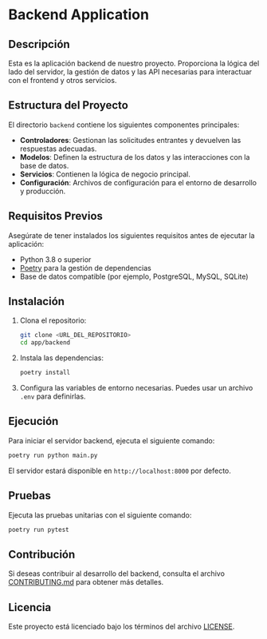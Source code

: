# Backend Application

## Descripción

Esta es la aplicación backend de nuestro proyecto. Proporciona la lógica del lado del servidor, la gestión de datos y las API necesarias para interactuar con el frontend y otros servicios.

## Estructura del Proyecto

El directorio `backend` contiene los siguientes componentes principales:

- **Controladores**: Gestionan las solicitudes entrantes y devuelven las respuestas adecuadas.
- **Modelos**: Definen la estructura de los datos y las interacciones con la base de datos.
- **Servicios**: Contienen la lógica de negocio principal.
- **Configuración**: Archivos de configuración para el entorno de desarrollo y producción.

## Requisitos Previos

Asegúrate de tener instalados los siguientes requisitos antes de ejecutar la aplicación:

- Python 3.8 o superior
- [Poetry](https://python-poetry.org/) para la gestión de dependencias
- Base de datos compatible (por ejemplo, PostgreSQL, MySQL, SQLite)

## Instalación

1. Clona el repositorio:

   ```bash
   git clone <URL_DEL_REPOSITORIO>
   cd app/backend
   ```

2. Instala las dependencias:

   ```bash
   poetry install
   ```

3. Configura las variables de entorno necesarias. Puedes usar un archivo `.env` para definirlas.

## Ejecución

Para iniciar el servidor backend, ejecuta el siguiente comando:

```bash
poetry run python main.py
```

El servidor estará disponible en `http://localhost:8000` por defecto.

## Pruebas

Ejecuta las pruebas unitarias con el siguiente comando:

```bash
poetry run pytest
```

## Contribución

Si deseas contribuir al desarrollo del backend, consulta el archivo [CONTRIBUTING.md](../../CONTRIBUTING.md) para obtener más detalles.

## Licencia

Este proyecto está licenciado bajo los términos del archivo [LICENSE](../../LICENSE).